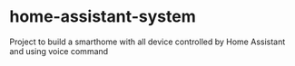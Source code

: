 # home-assistant-system
Project to build a smarthome with all device controlled by Home Assistant and using voice command

